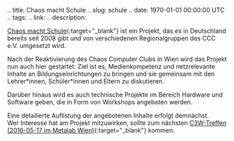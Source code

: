 .. title: Chaos macht Schule
.. slug: schule
.. date: 1970-01-01 00:00:00 UTC
.. tags:
.. link:
.. description:

[Chaos macht Schule](https://ccc.de/schule){:target="_blank"} ist ein Projekt, das es in Deutschland bereits seit 2008 gibt und von verschiedenen Regionalgruppen des CCC e.V. umgesetzt wird.

Nach der Reaktivierung des Chaos Computer Clubs in Wien wird das Projekt nun auch hier gestartet. Ziel ist es, Medienkompetenz und netzrelevante Inhalte an Bildungseinrichtungen zu bringen und sie gemeinsam mit den Lehrer\*innen, Schüler\*innen und Eltern zu diskutieren.

Darüber hinaus wird es auch technische Projekte im Bereich Hardware und Software geben, die in Form von Workshops angeboten werden.

Eine detailierte Auflistung der angebotenen Inhalte erfolgt demnächst.<br/>
Wer Interesse hat am Projekt mitzuwirken, sollte zum nächsten [C3W-Treffen (2016-05-17 im Metalab Wien)](https://metalab.at/wiki/CCC_Wien){:target="_blank"} kommen.
